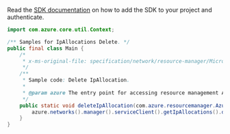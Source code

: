 Read the [SDK documentation](https://github.com/Azure/azure-sdk-for-java/blob/azure-resourcemanager_2.10.0/sdk/resourcemanager/azure-resourcemanager/README.md) on how to add the SDK to your project and authenticate.

```java
import com.azure.core.util.Context;

/** Samples for IpAllocations Delete. */
public final class Main {
    /*
     * x-ms-original-file: specification/network/resource-manager/Microsoft.Network/stable/2021-05-01/examples/IpAllocationDelete.json
     */
    /**
     * Sample code: Delete IpAllocation.
     *
     * @param azure The entry point for accessing resource management APIs in Azure.
     */
    public static void deleteIpAllocation(com.azure.resourcemanager.AzureResourceManager azure) {
        azure.networks().manager().serviceClient().getIpAllocations().delete("rg1", "test-ipallocation", Context.NONE);
    }
}
```
